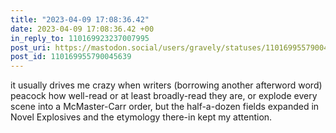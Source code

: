 ```yaml
---
title: "2023-04-09 17:08:36.42"
date: 2023-04-09 17:08:36.42 +00
in_reply_to: 110169923237007995
post_uri: https://mastodon.social/users/gravely/statuses/110169955790045639
post_id: 110169955790045639
---
```

it usually drives me crazy when writers (borrowing another afterword word) peacock how well-read or at least broadly-read they are, or explode every scene into a McMaster-Carr order, but the half-a-dozen fields expanded in Novel Explosives and the etymology there-in kept my attention.


